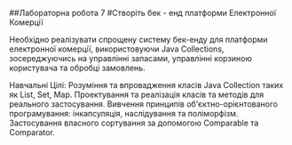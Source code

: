 ##Лабораторна робота 7
#Створіть бек - енд платформи Електронної Комерції

Необхідно реалізувати спрощену систему бек-енду для платформи електронної комерції, використовуючи Java Collections, зосереджуючись на управлінні запасами, управлінні корзиною користувача та обробці замовлень.

Навчальні Цілі:
Розуміння та впровадження класів Java Collection таких як List, Set, Map.
Проектування та реалізація класів та методів для реального застосування.
Вивчення принципів об'єктно-орієнтованого програмування: інкапсуляція, наслідування та поліморфізм.
Застосування власного сортування за допомогою Comparable та Comparator.
